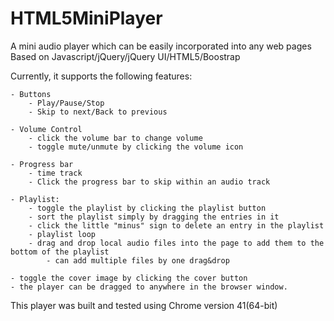 # HTML5MiniPlayer
A mini audio player which can be easily incorporated into any web pages
Based on Javascript/jQuery/jQuery UI/HTML5/Boostrap

Currently, it supports the following features:

	- Buttons
    	- Play/Pause/Stop
    	- Skip to next/Back to previous
    	
    - Volume Control
		- click the volume bar to change volume
    	- toggle mute/unmute by clicking the volume icon
    	
    - Progress bar
    	- time track
    	- Click the progress bar to skip within an audio track
 
    - Playlist:
    	- toggle the playlist by clicking the playlist button
    	- sort the playlist simply by dragging the entries in it
    	- click the little "minus" sign to delete an entry in the playlist
    	- playlist loop
    	- drag and drop local audio files into the page to add them to the bottom of the playlist
    		- can add multiple files by one drag&drop 
   
   	- toggle the cover image by clicking the cover button
    - the player can be dragged to anywhere in the browser window.


This player was built and tested using Chrome version 41(64-bit)

